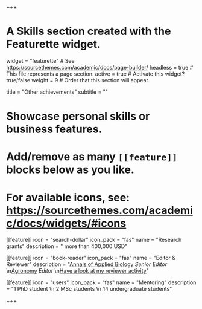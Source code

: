 +++
# A Skills section created with the Featurette widget.
widget = "featurette"  # See https://sourcethemes.com/academic/docs/page-builder/
headless = true  # This file represents a page section.
active = true  # Activate this widget? true/false
weight = 9  # Order that this section will appear.

title = "Other achievements"
subtitle = ""

# Showcase personal skills or business features.
# 
# Add/remove as many `[[feature]]` blocks below as you like.
# 
# For available icons, see: https://sourcethemes.com/academic/docs/widgets/#icons

[[feature]]
  icon = "search-dollar"
  icon_pack = "fas"
  name = "Research grants"
  description = " more than 400,000 USD"
  
[[feature]]
  icon = "book-reader"
  icon_pack = "fas"
  name = "Editor & Reviewer"
  description = "[Annals of Applied Biology](https://onlinelibrary.wiley.com/journal/17447348) *Senior Editor*  \n[Agronomy](https://www.mdpi.com/journal/agronomy) *Editor*  \n[Have a look at my reviewer activity](https://publons.com/author/1283862/antonino-malacrino)"  
  
[[feature]]
  icon = "users"
  icon_pack = "fas"
  name = "Mentoring"
  description = "1 PhD student  \n 2 MSc students  \n 14 undergraduate students"

+++
